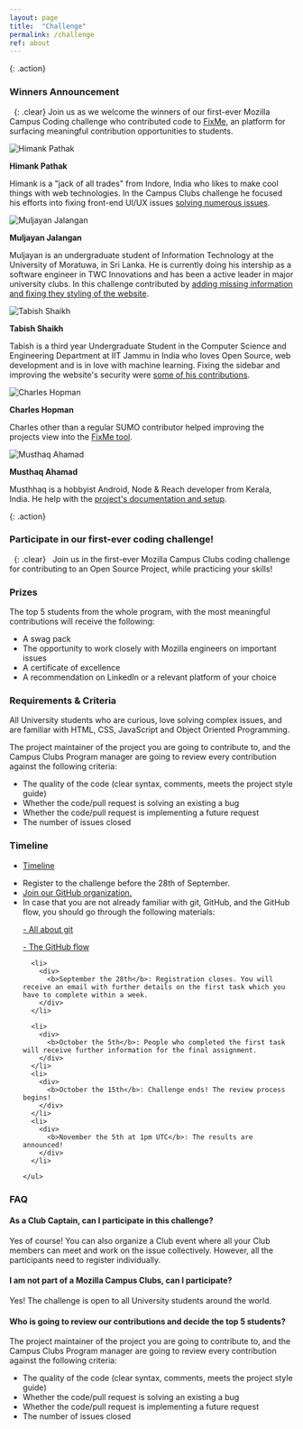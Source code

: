 ```yaml
---
layout: page
title:  "Challenge"
permalink: /challenge
ref: about
---
```



{: .action}
### Winners Announcement
&nbsp;
{: .clear}
Join us as we welcome the winners of our first-ever Mozilla Campus Coding challenge who contributed code to <a href="https://ossn.fixme.club">FixMe</a>, an platform for surfacing meaningful contribution opportunities to students.

<div class="row">
  <div class="col-md-3">
    <img src="/static/img/himank.jpg" alt="Himank Pathak" class="img-responsive">
  </div>

  <div class="col-md-9">
    <p><strong>Himank Pathak</strong></p>
    <p>Himank is a "jack of all trades" from Indore, India who likes to make cool things with web technologies. In the Campus Clubs challenge he focused his efforts into fixing front-end UI/UX issues <a href="https://github.com/ossn/fixme/commits?author=himankpathak">solving numerous issues</a>.</p>
  </div>
</div>

<div class="row">
  <div class="col-md-3">
    <img src="/static/img/muljayan.jpg" alt="Muljayan Jalangan" class="img-responsive">
  </div>

  <div class="col-md-9">
    <p><strong>Muljayan Jalangan</strong></p>
    <p>Muljayan is an undergraduate student of Information Technology at the University of Moratuwa, in Sri Lanka. He is currently doing his intership as a software engineer in TWC Innovations and has been a active leader in major university clubs. In this challenge contributed by <a href="https://github.com/ossn/fixme/commits?author=Muljayan">adding missing information and fixing they styling of the website</a>.</p>
  </div>
</div>

<div class="row">
  <div class="col-md-3">
    <img src="/static/img/tabish.jpg" alt="Tabish Shaikh" class="img-responsive">
  </div>

  <div class="col-md-9">
    <p><strong>Tabish Shaikh</strong></p>
    <p>Tabish is a third year Undergraduate Student in the Computer Science and Engineering Department at IIT Jammu in India who loves Open Source, web development and is in love with machine learning. Fixing the sidebar and improving the website's security were <a href="https://github.com/ossn/fixme/commits?author=tabshaikh"> some of his contributions</a>.</p>
  </div>
</div>

<div class="row">
  <div class="col-md-3">
    <img src="/static/img/charles.jpg" alt="Charles Hopman" class="img-responsive">
  </div>

  <div class="col-md-9">
    <p><strong>Charles Hopman</strong></p>
    <p>Charles other than a regular SUMO contributor helped improving the projects view into the <a href="https://github.com/ossn/fixme/commits?author=CharlesHopman">FixMe tool</a>.</p>
  </div>
</div>

<div class="row">
  <div class="col-md-3">
    <img src="/static/img/musthaq.jpg" alt="Musthaq Ahamad" class="img-responsive">
  </div>

  <div class="col-md-9">
    <p><strong>Musthaq Ahamad</strong></p>
    <p>Musthhaq is a hobbyist Android, Node & Reach developer from Kerala, India. He help with the <a href="https://github.com/ossn/fixme/commits?author=haxzie">project's documentation and setup</a>.</p>
  </div>
</div>

{: .action}
### Participate in our first-ever coding challenge!
&nbsp;
{: .clear}
&nbsp;
Join us in the first-ever Mozilla Campus Clubs coding challenge for contributing to an Open Source Project, while practicing your skills!


### Prizes
The top 5 students from the whole program, with the most meaningful contributions will receive the following:
<ul>
  <li>A swag pack</li>
  <li>The opportunity to work closely with Mozilla engineers on important issues </li>
  <li>A certificate of excellence</li>
  <li>A recommendation on LinkedIn or a relevant platform of your choice</li>
</ul>

### Requirements & Criteria
All University students who are curious, love solving complex issues, and are familiar with HTML, CSS, JavaScript and Object Oriented Programming.

The project maintainer of the project you are going to contribute to, and the Campus Clubs Program manager are going to review every contribution against the following criteria:
<ul>
  <li>The quality of the code (clear syntax, comments, meets the project style guide)</li>
  <li>Whether the code/pull request is solving an existing a bug</li>
  <li>Whether the code/pull request is implementing a future request</li>
  <li>The number of issues closed</li>
</ul>

### Timeline

<ul class="nav nav-tabs" role="tablist">
  <li class="nav-item"><a class="nav-link active" href="#timeline" aria-controls="build" role="tab" data-toggle="tab">Timeline</a></li>

</ul>

<div class="tab-content">
  <div role="tabpanel" class="tab-pane active" id="timeline">

  <section class="timeline">
    <ul>
      <li>
        <div>
          Register to the challenge before the 28th of September.
        </div>
      </li>
      <li>
        <div>
          <a href="https://mozilla-campus-clubs.herokuapp.com/">Join our GitHub organization.</a>
        </div>
      </li>
      <li>
        <div>
          In case that you are not already familiar with git, GitHub, and the GitHub flow, you should go through the following materials:
          <p><a href="https://try.github.io/">- All about git</a></p>
          <p><a href="https://help.github.com/articles/github-flow/">- The GitHub flow</a></p>
        </div>
      </li>

      <li>
        <div>
          <b>September the 28th</b>: Registration closes. You will receive an email with further details on the first task which you have to complete within a week.
        </div>
      </li>

      <li>
        <div>
          <b>October the 5th</b>: People who completed the first task will receive further information for the final assignment.
        </div>
      </li>
      <li>
        <div>
          <b>October the 15th</b>: Challenge ends! The review process begins!
        </div>
      </li>
      <li>
        <div>
          <b>November the 5th at 1pm UTC</b>: The results are announced!
        </div>
      </li>

    </ul>
  </section>
  </div>
</div>


### FAQ
#### As a Club Captain, can I participate in this challenge?
Yes of course! You can also organize a Club event where all your Club members can meet and work on the issue collectively. However, all the participants need to register individually.

#### I am not part of a Mozilla Campus Clubs, can I participate?
Yes! The challenge is open to all University students around the world.

#### Who is going to review our contributions and decide the top 5 students?
The project maintainer of the project you are going to contribute to, and the Campus Clubs Program manager are going to review every contribution against the following criteria:
<ul>
  <li>The quality of the code (clear syntax, comments, meets the project style guide)</li>
  <li>Whether the code/pull request is solving an existing a bug</li>
  <li>Whether the code/pull request is implementing a future request</li>
  <li>The number of issues closed</li>
</ul>
